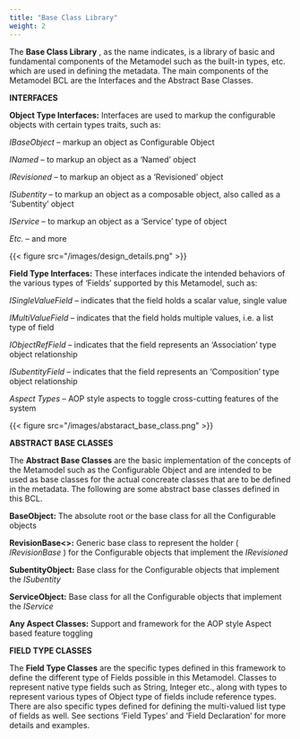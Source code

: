 ```yaml
---
title: "Base Class Library"
weight: 2
---
```


The **Base Class Library** , as the name indicates, is a library of basic and fundamental
components of the Metamodel such as the built-in types, etc. which are used in defining the
metadata. The main components of the Metamodel BCL are the Interfaces and the Abstract
Base Classes.

**INTERFACES**

**Object Type Interfaces:** Interfaces are used to markup the configurable objects with certain
types traits, such as:

_IBaseObject_ – markup an object as Configurable Object

_INamed_ – to markup an object as a ‘Named’ object

_IRevisioned_ – to markup an object as a ‘Revisioned’ object

_ISubentity_ – to markup an object as a composable object, also called as a ‘Subentity’ object

_IService_ – to markup an object as a ‘Service’ type of object

_Etc._ – and more

{{< figure src="/images/design_details.png" >}}

**Field Type Interfaces:** These interfaces indicate the intended behaviors of the various types of
‘Fields’ supported by this Metamodel, such as:

_ISingleValueField_ – indicates that the field holds a scalar value, single value

_IMultiValueField_ – indicates that the field holds multiple values, i.e. a list type of field

_IObjectRefField_ – indicates that the field represents an ‘Association’ type object relationship


_ISubentityField_ – indicates that the field represents an ‘Composition’ type object relationship

_Aspect Types_ – AOP style aspects to toggle cross-cutting features of the system

{{< figure src="/images/abstaract_base_class.png" >}}

**ABSTRACT BASE CLASSES**

The **Abstract Base Classes** are the basic implementation of the concepts of the Metamodel
such as the Configurable Object and are intended to be used as base classes for the actual
concreate classes that are to be defined in the metadata. The following are some abstract
base classes defined in this BCL.

**BaseObject:** The absolute root or the base class for all the Configurable objects

**RevisionBase<>:** Generic base class to represent the holder ( _IRevisionBase_ ) for the Configurable
objects that implement the _IRevisioned_

**SubentityObject:** Base class for the Configurable objects that implement the _ISubentity_

**ServiceObject:** Base class for all the Configurable objects that implement the _IService_

**Any Aspect Classes:** Support and framework for the AOP style Aspect based feature toggling

**FIELD TYPE CLASSES**

The **Field Type Classes** are the specific types defined in this framework to define the different
type of Fields possible in this Metamodel. Classes to represent native type fields such as
String, Integer etc., along with types to represent various types of Object type of fields
include reference types. There are also specific types defined for defining the multi-valued
list type of fields as well. See sections ‘Field Types’ and ‘Field Declaration’ for more details and
examples.